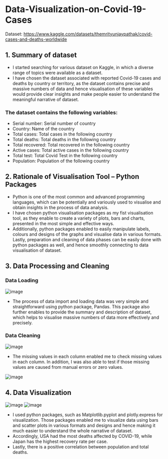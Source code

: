 # Data-Visualization-on-Covid-19-Cases

Dataset: https://www.kaggle.com/datasets/themrityunjaypathak/covid-cases-and-deaths-worldwide
 

## 1. Summary of dataset

- I started searching for various dataset on Kaggle, in which a diverse range of topics were available as a dataset. 
- I have chosen the dataset associated with reported Covid-19 cases and deaths by country or territory, as the dataset contains precise and massive numbers of data and hence visualisation of these variables would provide clear insights and make people easier to understand the meaningful narrative of dataset.

### The dataset contains the following variables:
- Serial number: Serial number of country
- Country: Name of the country
- Total cases: Total cases in the following country
- Total deaths: Total deaths in the following country
- Total recovered: Total recovered in the following country
- Active cases: Total active cases in the following country
- Total test: Total Covid Test in the following country
- Population: Population of the following country

## 2. Rationale of Visualisation Tool – Python Packages
- Python is one of the most common and advanced programming languages, which can be potentially and variously used to visualise and obtain insights in the process of data analysis.
- I have chosen python visualisation packages as my fist visualisation tool, as they enable to create a variety of plots, bars and charts, presented in the most simple and effective ways. 
- Additionally, python packages enabled to easily manipulate labels, colours and designs of the graphs and visualise data in various formats. Lastly, preparation and cleaning of data phases can be easily done with python packages as well, and hence smoothly connecting to data visualisation of dataset.

## 3. Data Processing and Cleaning
### Data Loading 
![image](https://github.com/SimonLim03/Data-Visualization-on-Covid-19-Cases/assets/150989115/c5c94843-9039-4dfc-aa0d-87926db32718)
- The process of data import and loading data was very simple and straightforward using python package, Pandas. This package also further enables to provide the summary and description of dataset, which helps to visualise massive numbers of data more effectively and precisely.

### Data Cleaning
![image](https://github.com/SimonLim03/Data-Visualization-on-Covid-19-Cases/assets/150989115/b17a855f-860b-41ad-8ba2-e13d08fc5dcd)
- The missing values in each column enabled me to check missing values in each column. In addition, I was also able to test if those missing values are caused from manual errors or zero values.

![image](https://github.com/SimonLim03/Data-Visualization-on-Covid-19-Cases/assets/150989115/f61afb73-b8e4-4ad8-b493-52c7562d891f)

## 4. Data Visualization
![image](https://github.com/SimonLim03/Data-Visualization-on-Covid-19-Cases/assets/150989115/2a217c58-8f91-4356-831f-628c1c490c58)
![image](https://github.com/SimonLim03/Data-Visualization-on-Covid-19-Cases/assets/150989115/32ae046d-1147-47c8-9d47-9c506dca3fa2)
- I used python packages, such as Matplotlib.pyplot and plotly.express for visualization. Those packages enabled me to visualize data using bars and scatter plots in various formats and designs and hence making it much easier to understand the whole narrative of dataset.
- Accordingly, USA had the most deaths affected by COVID-19, while Japan has the highest recovery rate per case.
- Lastly, there is a positive correlation between population and total deaths.  
